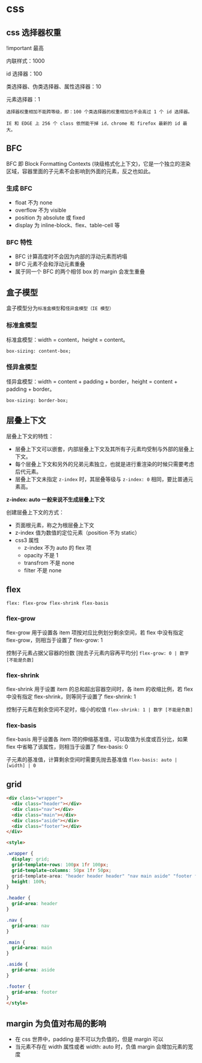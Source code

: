 # css

## css 选择器权重

!important 最高

内联样式：1000

id 选择器：100

类选择器、伪类选择器、属性选择器：10

元素选择器：1

`选择器权重相加不能跨等级，即：100 个类选择器的权重相加也不会高过 1 个 id 选择器。`

`IE 和 EDGE 上 256 个 class 依然能干掉 id，chrome 和 firefox 最新的 id 最大。`

## BFC

BFC 即 Block Formatting Contexts (块级格式化上下文)，它是一个独立的渲染区域，容器里面的子元素不会影响到外面的元素，反之也如此。

### 生成 BFC

- float 不为 none
- overflow 不为 visible
- position 为 absolute 或 fixed
- display 为 inline-block、flex、table-cell 等

### BFC 特性

- BFC 计算高度时不会因为内部的浮动元素而坍塌
- BFC 元素不会和浮动元素重叠
- 属于同一个 BFC 的两个相邻 box 的 margin 会发生重叠

## 盒子模型

盒子模型分为`标准盒模型`和`怪异盒模型（IE 模型）`

### 标准盒模型

标准盒模型：width = content，height = content。

`box-sizing: content-box;`

### 怪异盒模型

怪异盒模型：width = content + padding + border，height = content + padding + border。

`box-sizing: border-box;`

## 层叠上下文

层叠上下文的特性：

- 层叠上下文可以嵌套，内部层叠上下文及其所有子元素均受制与外部的层叠上下文。
- 每个层叠上下文和另外的兄弟元素独立，也就是进行重渲染的时候只需要考虑后代元素。
- 层叠上下文未指定 `z-index` 时，其层叠等级与 `z-index: 0` 相同，要比普通元素高。

**z-index: auto 一般来说不生成层叠上下文**

创建层叠上下文的方式：

- 页面根元素，称之为根层叠上下文
- z-index 值为数值的定位元素（position 不为 static）
- css3 属性
  - z-index 不为 auto 的 flex 项
  - opacity 不是 1
  - transfrom 不是 none
  - filter 不是 none

## flex

`flex: flex-grow flex-shrink flex-basis`

### flex-grow

flex-grow 用于设置各 item 项按对应比例划分剩余空间，若 flex 中没有指定 flex-grow，则相当于设置了 flex-grow: 1

控制子元素占据父容器的份数 [抛去子元素内容再平均分] `flex-grow: 0 | 数字 [不能是负数]`

### flex-shrink

flex-shrink 用于设置 item 的总和超出容器空间时，各 item 的收缩比例，若 flex 中没有指定 flex-shrink，则等同于设置了 flex-shrink: 1

控制子元素在剩余空间不足时，缩小的权值 `flex-shrink: 1 | 数字 [不能是负数]`

### flex-basis

flex-basis 用于设置各 item 项的伸缩基准值，可以取值为长度或百分比，如果 flex 中省略了该属性，则相当于设置了 flex-basis: 0

子元素的基准值，计算剩余空间时需要先抛去基准值 `flex-basis: auto | [width] | 0`

## grid

```html
<div class="wrapper">
  <div class="header"></div>
  <div class="nav"></div>
  <div class="main"></div>
  <div class="aside"></div>
  <div class="footer"></div>
</div>

<style>

.wrapper {
  display: grid;
  grid-template-rows: 100px 1fr 100px;
  grid-template-columns: 50px 1fr 50px;
  grid-template-area: "header header header" "nav main aside" "footer footer footer";
  height: 100%;
}

.header {
  grid-area: header
}

.nav {
  grid-area: nav
}

.main {
  grid-area: main
}

.aside {
  grid-area: aside
}

.footer {
  grid-area: footer
}
</style>
```

## margin 为负值对布局的影响

- 在 css 世界中，padding 是不可以为负值的，但是 margin 可以
- 当元素不存在 width 属性或者 width: auto 时，负值 margin 会增加元素的宽度